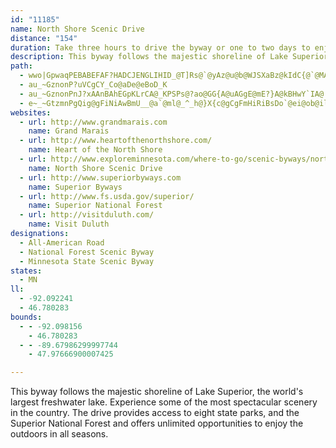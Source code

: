 ```yaml
---
id: "11185"
name: North Shore Scenic Drive
distance: "154"
duration: Take three hours to drive the byway or one to two days to enjoy stops along the way.
description: This byway follows the majestic shoreline of Lake Superior, the world's largest freshwater lake. Experience some of the most spectacular scenery in the country. The drive provides access to eight state parks, and the Superior National Forest and offers unlimited opportunities to enjoy the outdoors in all seasons.
path:
  - wwo|GpwaqPEBABEFAF?HADCJENGLIHID_@T]Rs@`@yAz@u@b@WJSXaBz@kIdC{@`@MAQ@ULYNIFYR]\]d@]h@q@lAWf@g@z@Yh@}@hBa@z@c@bAGVQ[mXc`@eB_AiAgAqA_EwGsJyB{AkBeEk@{@cGqIDUDUD]BW@M?KAS?MAKCUOk@EO_BoDEQsB}FOc@yCcHuA}Cs@aB}@sB]c@gFuLaM_Zk\{v@y@cB_@s@MSOUYs@gAcBOUmEoG_@k@g@u@cCuD]Y_Vy]sVc^}@sAmDcFgEiG}EeHYk@KYAOMs@EME_@E]Ca@A{@@_AAgEB{BGq@?sJ?uB?_BAq@Ce@E_@IYK]gDaJiAaDU}@mAeDq@cBg@iAa@iAO]KSCGMSOUKK}EqGcCqCiDiDyB}BiEwFgFcKaFyIoDiJqDsIQc@Ma@kCmOgAwFi@kCe@_COw@}@sEoAmGmAkGg@gCCOKo@Ec@Ca@Ce@?mDYsDYuBmDmPmAmEkAiCcA_BiAyAcEeDIYu@m@wBcCaE}FkB}AsB{@_ASsH_@aCWoBk@aEcCeBkBsBsC{}@wyA_FsIoD_H_E}Kab@opAaEkKacAgqB{e@gcA{C_HiJeV}CgJeEaL_^ybAqF}MoD_H{GuKks@_hAiEoHkDwGmGoN_rAk_DeJoUuGgOyDgKq@uBqAmG]yBy@uHkN_fBm@wFoAoJuAiIqBaJyDoNol@ikBcGoNi_@cw@oHqNmEmHgj@{u@cFoHorAo|BcRcZm[{g@qHsK{FoHc{@i~@mLwL_OyPw`BmcCmf@km@y@m@wDiFeA_B{AaDk@sBuAkI]uAm@cBu@sAoRwScBuBuAkCw@_CiA_G[oD?qVOyTE}QBoHCmb@
  - au_~GznonP?uVCgCY_Co@aDe@eBoD_K
  - au_~GznonPnJ?xAAnBAhEGpKLrCA@_KPSPs@?ao@GG{A@uAGgE@mE?}A@kBHwY`IA@
  - e~_~GtzmnPgQig@gFiNiAwBmU__@a`@ml@_^_h@}X{c@gCgFmHiRiBsDo`@ei@ob@il@oBgFw@sDsC_^uB}PmByJ{BsEcR}XyF{G{D{DyAiBkKiJcCmBi@YyGmB_MsC}DeAiBq@mBeAsVsSqGqE}BmAqUuKoIyDu@USGYO]OUM[YsBsBY_@_AcB_@}@w@gCk@mDi@eFwF_b@yBkQSyB?eDHmBfFk\n@qGAqISwDYiBs@_CiCuFsAqBkKeHiEuDcCaDsCeFi@mAsAeFe@}B}CmRyBuJi@sDOmC?mHIsFiAmIy@sCoQck@yBsF}AsCgFsHkRcZwa@{m@wBuDgBsEia@ooA_AiCsAmCqHqL}[qf@{Zaf@g^{i@kGmIiCeEmA{Bc@kAiAmEeCiQgEcNmAmE_@yD[oQQkCmAwG]qA_@s@uCkEsKoMoE}FmEqGgV_ZkMaLmC_D}H{NmAeC_Uws@mBaEwAkBaNaPkOcSaf@eq@{B}C}BiCkCiCq@a@sEgCuL_GoCaB}AsAmBaCyCiFiBmEiUcr@aEoKcFgKmCiEo_@qj@_B{COg@u@_IYyA_@aAgAkBwD_FiIuM}Qs\iAmDiQav@uDcNsA{CwBiDiBuBuCqBcDuC}G{IgB_BuB}AwBy@}AYmEYaGo@cEkByB_Ba\__@mDsEyAsBsG}O}BeEaC{CmO{PmDuGaFiOeAsCsAqCyByCgEaEsWuOsAyAqAkBaBaDaH{OmEuHgHgJgHuG{JeIaDgD}KcRmEaIiCmF}IcPuDaGuP{PyAqC[u@a@wA{@qIe@_Iq@gF{@mDu@wBqDiFwHuJ{Y{]yC}Dy@}Ay@_C}CoMaAmCuFkMiBeDeLoPyDeFaBaBcJaI}WqTyg@}^iNaO}F_GaJoKqEuEcGaHsAeAcCyAmGgCqEsCmN{NgH_HqEiFiBsDsEcMgAcFs@iIk@aCi@qAyBkCiJiJ_DeFkPsZsCuEwGmM}AyFu@aF}BgLo@uBsCyFmCuEwEeDiEsDyB_D}AyCcDoLyCiHsB}CoHqHwQmSsNgNoA{@g^s\uHyHiByBeBqCqEcIwSy`@oEaI}CsEoMmPyQySyI}IoHiEkOmHgE{BiFyDgTgTkP}NwGmE}E_B_IoDcC_CqBwC}AwFmAqFiBmDsByBkCuAgH}@aAUsCkAoB_AeNaI}AsBuA}CiDkKgB_EqJaIcBgC}FmKqGgKyNwQac@ss@yS{]aEeGyCmFo@m@y@kBy@{@aFsJmUqa@mUud@_Tqa@kb@kz@iMmViCaDml@al@yJiKyP{PaQcTgFyG{}@asAe@_AcQ_WoQqY_W_d@aI{MsF{JgDmFsD{HcCoGmAcE_AwE_BeK{Gme@cCsPMg@eAgDe@gAg@aAO[iDwEeA_B[a@qC{D[k@c@aASk@_@mBU}AiAmJs@kEeO{g@uA_EkGoNiB_DmTqY_B_CgDuG}j@mjA_MoWiGwLga@az@}AiDcAmCoHqYyAyCyA}BeCmD{D{CuBqAgCoB{A}AmBsBkBaCaBmCyAsCkeBslDwDeIoOy`@oAyCuAsCi[yj@_Va]wQuVkDiGaC_FkAoCYu@[wAw@iDaAoCqAoCuMeTwO}WkV_a@yByFoKq]}F}NuGgQwP{j@}BuGsCkFmK}NmFoIkD_HqT{e@eDyHyS_l@_L{YoD_KaAyC_EgK}CcJeVgp@kIwUcNk^uK}Ug`@wy@}CmHoOca@aJ}T}JyWgDgIcDgH}CeGwXsf@yD{FiE{I}PeZ}FmK}AuCsA}CeAgD_AeEqJol@sBgJeAgDmAgDgDgHsEuH}A_DmJ}NoU_`@eC_FcDyHmjAwfDc[_~@{HwUiBqEwF_Qi@oC[}@iCyQmb@u|CcBqIoAyEot@ohCw@cCMc@[cA}@wCSs@Oo@_@sAWq@Mq@}@mCgEoOg]}kAsBuHoDuLkmA}gEUm@{F{RsUqy@a_@spAuKq_@_Qin@wCoJkJ}[mAyDwA{DmDaIuJuQyCsE{GiMgEoI{BsFaEyLcGoU}F_VkBmIa@{C_@qD_Die@iFm\g@gE_QciAsEiY{AaI{@kDmTwu@oAmGo@_FyTmkB}@oKaMykBs@{LSaB_@_BcAsCyAaC{AyAmB_AyAe@uM}A}Ci@aB_AaBeBoBkDs@}Ae@kB_Jgm@yCaUkEmY[kCo@oGiDmh@qBuWi@mEqO}}@sAuJo@{F_NgzAiAwGeByHmEoOeFwOqOch@eAyD{@iEe@{FOeGNwn@EmUNwx@?kXMeDOgAyBoIgIqYkFaQuDgOsWw_Aw@uHu@sKiAkSkDai@}AiMaD_SsBqN}CaRsVqaBwJ}m@sA_JcCaMeN{k@uBaKgAcHqBaSoGau@wCyTeGi`@g@mGs@wOeBmi@cAoVKgHFcHb@_HpGwv@LcQiAsMuFug@}@yEkAsEwCgGcEkFiCwCoDqDuI}Jm@_AyEeJ{LwXmB{EyAmFaIk^}AaFqIgRoDaKqA}JmAaSqCg^cD_i@{@iVqAmh@mAs]mGm{BYaHe@{Gs@yG_AyGiAuGuAcGcBwFiBiFgg@ylAcB_FeEyUcN}w@}DaRoA_Ho@mGsBy`@c@yFKsAiAkI}@_Ey@sCiByEiBkD}FuIaCaEkBgF}AyGqPgfAwA_KiBiOwD_YcZc_Cu@mH}Egm@gDad@QgFGyFJmJC{GSgGc@kFeE_]oEu`@_AeFmAaE{AyDmByCwBeCcC{AeA]gDaAaKsBwCeA_CgBiB}BmB}C_BmDgIgUkDwI_DgJeEmKmLy[mEyK_EoL}@}CuAcGwB_MwHgh@iAwFuA}EcBmE{BaEeCgDwE{Fk`@sc@mA_BkAwBiAaCaAqCu@sCo@cDe@kDwU_jBkJ}r@o@aJIqD?oDRgTIuIO}Du@yHwAqHq[whAyDiRwGc_@wEoV}Joj@gFcWwBuLiBaN}Gim@_@cDYaEIuDHeb@_@{J_@_E}AmJy@gDiCiHeHcQeCqH}B{HkBsIq@mDoAwJsFkg@{KqeAcAuE_CmHwA_CcAaBuGaIgDaFwCaHcGoQ{DsH{NgTiA{B_CgHmB{HoAmHiAoPiB}ZaAkLe@yDo@wDy@oDcCqIoA}CsAyCyAqCaoAkzByc@ox@uA{CcDqIoYmy@{C_HwAkCiMyRon@w~@wDaFmDqD_EuCaGwC}CgAk_@yJ{FoAmK}CyG{AoC_@iBMsBEgI?}EKkN?o[p@yBYwBq@kBqA}AgBoAmB_AgBw@yBe@sB[eCmAaLy@_HoAiGoBuFkHuPiCaH
websites:
  - url: http://www.grandmarais.com
    name: Grand Marais
  - url: http://www.heartofthenorthshore.com/
    name: Heart of the North Shore
  - url: http://www.exploreminnesota.com/where-to-go/scenic-byways/northeast-byways/north-shore-scenic-byway/index.aspx
    name: North Shore Scenic Drive
  - url: http://www.superiorbyways.com
    name: Superior Byways
  - url: http://www.fs.usda.gov/superior/
    name: Superior National Forest
  - url: http://visitduluth.com/
    name: Visit Duluth
designations:
  - All-American Road
  - National Forest Scenic Byway
  - Minnesota State Scenic Byway
states:
  - MN
ll:
  - -92.092241
  - 46.780283
bounds:
  - - -92.098156
    - 46.780283
  - - -89.67986299997744
    - 47.97666900007425

---
```


This byway follows the majestic shoreline of Lake Superior, the world's largest freshwater lake. Experience some of the most spectacular scenery in the country. The drive provides access to eight state parks, and the Superior National Forest and offers unlimited opportunities to enjoy the outdoors in all seasons.
